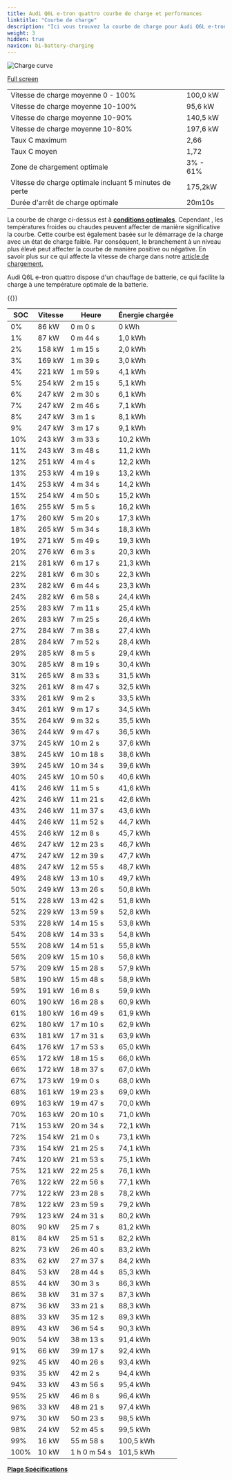 ```yaml
---
title: Audi Q6L e-tron quattro courbe de charge et performances
linktitle: "Courbe de charge"
description: "Ici vous trouvez la courbe de charge pour Audi Q6L e-tron quattro."
weight: 3
hidden: true
navicon: bi-battery-charging
---
```

<!-- markdownlint-disable MD033 -->
<img src="/images/models/audi/q6_e-tron/q6l_e-tron_quattro/chargingcurve.svg" alt="Charge curve" class="img-fluid">

[Full screen](/images/models/audi/q6_e-tron/q6l_e-tron_quattro/chargingcurve.svg)


<table class="table table-striped border">
<tbody>
<tr>
<td>Vitesse de charge moyenne 0 - 100%</td><td>100,0 kW</td>
</tr>
<tr>
<td>Vitesse de charge moyenne 10-100%</td><td>95,6 kW</td>
</tr>
<tr>
<td>Vitesse de charge moyenne 10-90%</td><td>140,5 kW</td>
</tr>
<tr>
<td>Vitesse de charge moyenne 10-80%</td><td>197,6 kW</td>
</tr>
<tr>
<td>Taux C maximum</td><td>2,66</td>
</tr>
<tr>
<td>Taux C moyen</td><td>1,72</td>
</tr>
<tr>
<td>Zone de chargement optimale</td><td>3% - 61%</td>
</tr>
<tr>
<td>Vitesse de charge optimale incluant 5 minutes de perte</td><td>175,2kW</td>
</tr>
<tr>
<td>Durée d'arrêt de charge optimale</td><td>20m10s</td>
</tr>
</tbody>
</table>


La courbe de charge ci-dessus est à **[conditions optimales](../../../../../technology/battery/charging/#temperature)**. Cependant , les températures froides ou chaudes peuvent affecter de manière significative la courbe. Cette courbe est également basée sur le démarrage de la charge avec un état de charge faible. Par conséquent, le branchement à un niveau plus élevé peut affecter la courbe de manière positive ou négative. En savoir plus sur ce qui affecte la vitesse de charge dans notre [article de chargement.](../../../../../technology/battery/charging/)


Audi Q6L e-tron quattro dispose d'un chauffage de batterie, ce qui facilite la charge à une température optimale de la batterie.


{{<evkxdisplayaddarticle />}}
<table class="table table-striped border">
<thead>
<tr><th>SOC</th><th>Vitesse</th><th>Heure</th><th>Énergie chargée</th></tr>
</thead>
<tbody>
<tr>
<td>0%</td><td>86 kW</td><td> 0 m 0 s </td><td>0 kWh </td>
</tr>
<tr>
<td>1%</td><td>87 kW</td><td> 0 m 44 s </td><td>1,0 kWh </td>
</tr>
<tr>
<td>2%</td><td>158 kW</td><td> 1 m 15 s </td><td>2,0 kWh </td>
</tr>
<tr>
<td>3%</td><td>169 kW</td><td> 1 m 39 s </td><td>3,0 kWh </td>
</tr>
<tr>
<td>4%</td><td>221 kW</td><td> 1 m 59 s </td><td>4,1 kWh </td>
</tr>
<tr>
<td>5%</td><td>254 kW</td><td> 2 m 15 s </td><td>5,1 kWh </td>
</tr>
<tr>
<td>6%</td><td>247 kW</td><td> 2 m 30 s </td><td>6,1 kWh </td>
</tr>
<tr>
<td>7%</td><td>247 kW</td><td> 2 m 46 s </td><td>7,1 kWh </td>
</tr>
<tr>
<td>8%</td><td>247 kW</td><td> 3 m 1 s </td><td>8,1 kWh </td>
</tr>
<tr>
<td>9%</td><td>247 kW</td><td> 3 m 17 s </td><td>9,1 kWh </td>
</tr>
<tr>
<td>10%</td><td>243 kW</td><td> 3 m 33 s </td><td>10,2 kWh </td>
</tr>
<tr>
<td>11%</td><td>243 kW</td><td> 3 m 48 s </td><td>11,2 kWh </td>
</tr>
<tr>
<td>12%</td><td>251 kW</td><td> 4 m 4 s </td><td>12,2 kWh </td>
</tr>
<tr>
<td>13%</td><td>253 kW</td><td> 4 m 19 s </td><td>13,2 kWh </td>
</tr>
<tr>
<td>14%</td><td>253 kW</td><td> 4 m 34 s </td><td>14,2 kWh </td>
</tr>
<tr>
<td>15%</td><td>254 kW</td><td> 4 m 50 s </td><td>15,2 kWh </td>
</tr>
<tr>
<td>16%</td><td>255 kW</td><td> 5 m 5 s </td><td>16,2 kWh </td>
</tr>
<tr>
<td>17%</td><td>260 kW</td><td> 5 m 20 s </td><td>17,3 kWh </td>
</tr>
<tr>
<td>18%</td><td>265 kW</td><td> 5 m 34 s </td><td>18,3 kWh </td>
</tr>
<tr>
<td>19%</td><td>271 kW</td><td> 5 m 49 s </td><td>19,3 kWh </td>
</tr>
<tr>
<td>20%</td><td>276 kW</td><td> 6 m 3 s </td><td>20,3 kWh </td>
</tr>
<tr>
<td>21%</td><td>281 kW</td><td> 6 m 17 s </td><td>21,3 kWh </td>
</tr>
<tr>
<td>22%</td><td>281 kW</td><td> 6 m 30 s </td><td>22,3 kWh </td>
</tr>
<tr>
<td>23%</td><td>282 kW</td><td> 6 m 44 s </td><td>23,3 kWh </td>
</tr>
<tr>
<td>24%</td><td>282 kW</td><td> 6 m 58 s </td><td>24,4 kWh </td>
</tr>
<tr>
<td>25%</td><td>283 kW</td><td> 7 m 11 s </td><td>25,4 kWh </td>
</tr>
<tr>
<td>26%</td><td>283 kW</td><td> 7 m 25 s </td><td>26,4 kWh </td>
</tr>
<tr>
<td>27%</td><td>284 kW</td><td> 7 m 38 s </td><td>27,4 kWh </td>
</tr>
<tr>
<td>28%</td><td>284 kW</td><td> 7 m 52 s </td><td>28,4 kWh </td>
</tr>
<tr>
<td>29%</td><td>285 kW</td><td> 8 m 5 s </td><td>29,4 kWh </td>
</tr>
<tr>
<td>30%</td><td>285 kW</td><td> 8 m 19 s </td><td>30,4 kWh </td>
</tr>
<tr>
<td>31%</td><td>265 kW</td><td> 8 m 33 s </td><td>31,5 kWh </td>
</tr>
<tr>
<td>32%</td><td>261 kW</td><td> 8 m 47 s </td><td>32,5 kWh </td>
</tr>
<tr>
<td>33%</td><td>261 kW</td><td> 9 m 2 s </td><td>33,5 kWh </td>
</tr>
<tr>
<td>34%</td><td>261 kW</td><td> 9 m 17 s </td><td>34,5 kWh </td>
</tr>
<tr>
<td>35%</td><td>264 kW</td><td> 9 m 32 s </td><td>35,5 kWh </td>
</tr>
<tr>
<td>36%</td><td>244 kW</td><td> 9 m 47 s </td><td>36,5 kWh </td>
</tr>
<tr>
<td>37%</td><td>245 kW</td><td> 10 m 2 s </td><td>37,6 kWh </td>
</tr>
<tr>
<td>38%</td><td>245 kW</td><td> 10 m 18 s </td><td>38,6 kWh </td>
</tr>
<tr>
<td>39%</td><td>245 kW</td><td> 10 m 34 s </td><td>39,6 kWh </td>
</tr>
<tr>
<td>40%</td><td>245 kW</td><td> 10 m 50 s </td><td>40,6 kWh </td>
</tr>
<tr>
<td>41%</td><td>246 kW</td><td> 11 m 5 s </td><td>41,6 kWh </td>
</tr>
<tr>
<td>42%</td><td>246 kW</td><td> 11 m 21 s </td><td>42,6 kWh </td>
</tr>
<tr>
<td>43%</td><td>246 kW</td><td> 11 m 37 s </td><td>43,6 kWh </td>
</tr>
<tr>
<td>44%</td><td>246 kW</td><td> 11 m 52 s </td><td>44,7 kWh </td>
</tr>
<tr>
<td>45%</td><td>246 kW</td><td> 12 m 8 s </td><td>45,7 kWh </td>
</tr>
<tr>
<td>46%</td><td>247 kW</td><td> 12 m 23 s </td><td>46,7 kWh </td>
</tr>
<tr>
<td>47%</td><td>247 kW</td><td> 12 m 39 s </td><td>47,7 kWh </td>
</tr>
<tr>
<td>48%</td><td>247 kW</td><td> 12 m 55 s </td><td>48,7 kWh </td>
</tr>
<tr>
<td>49%</td><td>248 kW</td><td> 13 m 10 s </td><td>49,7 kWh </td>
</tr>
<tr>
<td>50%</td><td>249 kW</td><td> 13 m 26 s </td><td>50,8 kWh </td>
</tr>
<tr>
<td>51%</td><td>228 kW</td><td> 13 m 42 s </td><td>51,8 kWh </td>
</tr>
<tr>
<td>52%</td><td>229 kW</td><td> 13 m 59 s </td><td>52,8 kWh </td>
</tr>
<tr>
<td>53%</td><td>228 kW</td><td> 14 m 15 s </td><td>53,8 kWh </td>
</tr>
<tr>
<td>54%</td><td>208 kW</td><td> 14 m 33 s </td><td>54,8 kWh </td>
</tr>
<tr>
<td>55%</td><td>208 kW</td><td> 14 m 51 s </td><td>55,8 kWh </td>
</tr>
<tr>
<td>56%</td><td>209 kW</td><td> 15 m 10 s </td><td>56,8 kWh </td>
</tr>
<tr>
<td>57%</td><td>209 kW</td><td> 15 m 28 s </td><td>57,9 kWh </td>
</tr>
<tr>
<td>58%</td><td>190 kW</td><td> 15 m 48 s </td><td>58,9 kWh </td>
</tr>
<tr>
<td>59%</td><td>191 kW</td><td> 16 m 8 s </td><td>59,9 kWh </td>
</tr>
<tr>
<td>60%</td><td>190 kW</td><td> 16 m 28 s </td><td>60,9 kWh </td>
</tr>
<tr>
<td>61%</td><td>180 kW</td><td> 16 m 49 s </td><td>61,9 kWh </td>
</tr>
<tr>
<td>62%</td><td>180 kW</td><td> 17 m 10 s </td><td>62,9 kWh </td>
</tr>
<tr>
<td>63%</td><td>181 kW</td><td> 17 m 31 s </td><td>63,9 kWh </td>
</tr>
<tr>
<td>64%</td><td>176 kW</td><td> 17 m 53 s </td><td>65,0 kWh </td>
</tr>
<tr>
<td>65%</td><td>172 kW</td><td> 18 m 15 s </td><td>66,0 kWh </td>
</tr>
<tr>
<td>66%</td><td>172 kW</td><td> 18 m 37 s </td><td>67,0 kWh </td>
</tr>
<tr>
<td>67%</td><td>173 kW</td><td> 19 m 0 s </td><td>68,0 kWh </td>
</tr>
<tr>
<td>68%</td><td>161 kW</td><td> 19 m 23 s </td><td>69,0 kWh </td>
</tr>
<tr>
<td>69%</td><td>163 kW</td><td> 19 m 47 s </td><td>70,0 kWh </td>
</tr>
<tr>
<td>70%</td><td>163 kW</td><td> 20 m 10 s </td><td>71,0 kWh </td>
</tr>
<tr>
<td>71%</td><td>153 kW</td><td> 20 m 34 s </td><td>72,1 kWh </td>
</tr>
<tr>
<td>72%</td><td>154 kW</td><td> 21 m 0 s </td><td>73,1 kWh </td>
</tr>
<tr>
<td>73%</td><td>154 kW</td><td> 21 m 25 s </td><td>74,1 kWh </td>
</tr>
<tr>
<td>74%</td><td>120 kW</td><td> 21 m 53 s </td><td>75,1 kWh </td>
</tr>
<tr>
<td>75%</td><td>121 kW</td><td> 22 m 25 s </td><td>76,1 kWh </td>
</tr>
<tr>
<td>76%</td><td>122 kW</td><td> 22 m 56 s </td><td>77,1 kWh </td>
</tr>
<tr>
<td>77%</td><td>122 kW</td><td> 23 m 28 s </td><td>78,2 kWh </td>
</tr>
<tr>
<td>78%</td><td>122 kW</td><td> 23 m 59 s </td><td>79,2 kWh </td>
</tr>
<tr>
<td>79%</td><td>123 kW</td><td> 24 m 31 s </td><td>80,2 kWh </td>
</tr>
<tr>
<td>80%</td><td>90 kW</td><td> 25 m 7 s </td><td>81,2 kWh </td>
</tr>
<tr>
<td>81%</td><td>84 kW</td><td> 25 m 51 s </td><td>82,2 kWh </td>
</tr>
<tr>
<td>82%</td><td>73 kW</td><td> 26 m 40 s </td><td>83,2 kWh </td>
</tr>
<tr>
<td>83%</td><td>62 kW</td><td> 27 m 37 s </td><td>84,2 kWh </td>
</tr>
<tr>
<td>84%</td><td>53 kW</td><td> 28 m 44 s </td><td>85,3 kWh </td>
</tr>
<tr>
<td>85%</td><td>44 kW</td><td> 30 m 3 s </td><td>86,3 kWh </td>
</tr>
<tr>
<td>86%</td><td>38 kW</td><td> 31 m 37 s </td><td>87,3 kWh </td>
</tr>
<tr>
<td>87%</td><td>36 kW</td><td> 33 m 21 s </td><td>88,3 kWh </td>
</tr>
<tr>
<td>88%</td><td>33 kW</td><td> 35 m 12 s </td><td>89,3 kWh </td>
</tr>
<tr>
<td>89%</td><td>43 kW</td><td> 36 m 54 s </td><td>90,3 kWh </td>
</tr>
<tr>
<td>90%</td><td>54 kW</td><td> 38 m 13 s </td><td>91,4 kWh </td>
</tr>
<tr>
<td>91%</td><td>66 kW</td><td> 39 m 17 s </td><td>92,4 kWh </td>
</tr>
<tr>
<td>92%</td><td>45 kW</td><td> 40 m 26 s </td><td>93,4 kWh </td>
</tr>
<tr>
<td>93%</td><td>35 kW</td><td> 42 m 2 s </td><td>94,4 kWh </td>
</tr>
<tr>
<td>94%</td><td>33 kW</td><td> 43 m 56 s </td><td>95,4 kWh </td>
</tr>
<tr>
<td>95%</td><td>25 kW</td><td> 46 m 8 s </td><td>96,4 kWh </td>
</tr>
<tr>
<td>96%</td><td>33 kW</td><td> 48 m 21 s </td><td>97,4 kWh </td>
</tr>
<tr>
<td>97%</td><td>30 kW</td><td> 50 m 23 s </td><td>98,5 kWh </td>
</tr>
<tr>
<td>98%</td><td>24 kW</td><td> 52 m 45 s </td><td>99,5 kWh </td>
</tr>
<tr>
<td>99%</td><td>16 kW</td><td> 55 m 58 s </td><td>100,5 kWh </td>
</tr>
<tr>
<td>100%</td><td>10 kW</td><td>1 h 0 m 54 s </td><td>101,5 kWh </td>
</tr>
</tbody>
</table>

<div class="mt-3 mb-3">
<a href="../rangeandconsumption/" class="text-decoration-none text-black">
<strong><i class="bi-arrow-left"></i> Plage </strong>
</a>
<a href="../specifications/" class="text-decoration-none text-black float-end">
<strong>Spécifications <i class="bi-arrow-right"></i></strong>
</a>
</div>
